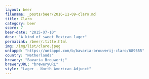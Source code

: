 ```yaml
---
layout: beer
filename: _posts/beer/2016-11-09-claro.md
title: Claro
category: beer
score: 7
beer-date: "2015-07-10"
desc: "A kind of sweet Mexican lager"
permalink: /beer/:title.html
img: /img/list/claro.jpeg
untappd: "https://untappd.com/b/bavaria-brouwerij-claro/689555"
country: "Netherlands"
brewery: "Bavaria Brouwerij"
breweryURL: "breweryURL"
style: "Lager - North American Adjunct"
---
```

